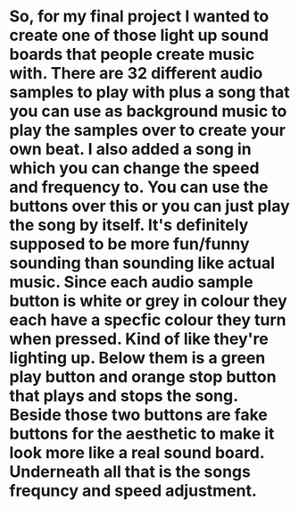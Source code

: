 # So, for my final project I wanted to create one of those light up sound boards that people create music with. There are 32 different audio samples to play with plus a song that you can use as background music to play the samples over to create your own beat. I also added a song in which you can change the speed and frequency to. You can use the buttons over this or you can just play the song by itself. It's definitely supposed to be more fun/funny sounding than sounding like actual music. Since each audio sample button is white or grey in colour they each have a specfic colour they turn when pressed. Kind of like they're lighting up. Below them is a green play button and orange stop button that plays and stops the song. Beside those two buttons are fake buttons for the aesthetic to make it look more like a real sound board. Underneath all that is the songs frequncy and speed adjustment. 
